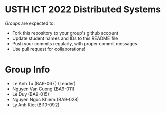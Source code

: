 USTH ICT 2022 Distributed Systems
=====================================

*Groups* are expected to:

* Fork this repository to your group's github account
* Update student names and IDs to this README file
* Push your commits regularly, with proper commit messages
* Use pull request for collaborations!

Group Info
=======================

* Le Anh Tu (BA9-067) (Leader)
* Nguyen Van Cuong (BA9-011)
* Le Duy (BA9-015)
* Nguyen Ngoc Khiem (BA9-028)
* Ly Anh Kiet (BI10-092)

